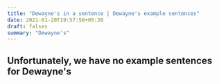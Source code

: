 ```yaml
---
title: "Dewayne's in a sentence | Dewayne's example sentences"
date: 2021-01-20T19:57:50+05:30
draft: falses
summary: "Dewayne's"
---
```

## Unfortunately, we have no example sentences for Dewayne's                 
